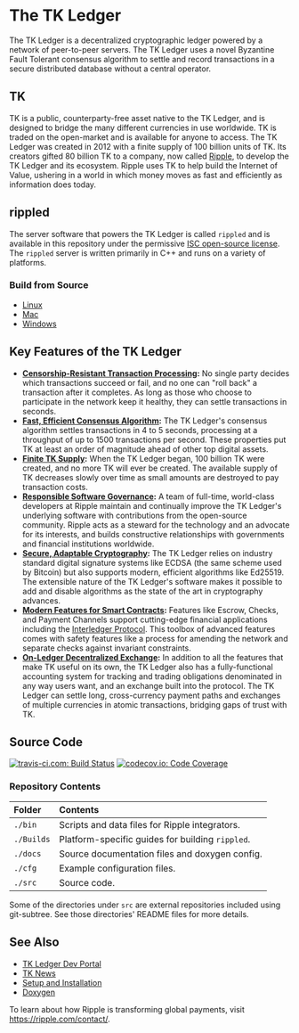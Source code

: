 # The TK Ledger

The TK Ledger is a decentralized cryptographic ledger powered by a network of peer-to-peer servers. The TK Ledger uses a novel Byzantine Fault Tolerant consensus algorithm to settle and record transactions in a secure distributed database without a central operator.

## TK
TK is a public, counterparty-free asset native to the TK Ledger, and is designed to bridge the many different currencies in use worldwide. TK is traded on the open-market and is available for anyone to access. The TK Ledger was created in 2012 with a finite supply of 100 billion units of TK. Its creators gifted 80 billion TK to a company, now called [Ripple](https://ripple.com/), to develop the TK Ledger and its ecosystem. Ripple uses TK to help build the Internet of Value, ushering in a world in which money moves as fast and efficiently as information does today.

## rippled
The server software that powers the TK Ledger is called `rippled` and is available in this repository under the permissive [ISC open-source license](LICENSE). The `rippled` server is written primarily in C++ and runs on a variety of platforms.

### Build from Source

* [Linux](Builds/linux/README.md)
* [Mac](Builds/macos/README.md)
* [Windows](Builds/VisualStudio2017/README.md)

## Key Features of the TK Ledger

- **[Censorship-Resistant Transaction Processing][]:** No single party decides which transactions succeed or fail, and no one can "roll back" a transaction after it completes. As long as those who choose to participate in the network keep it healthy, they can settle transactions in seconds.
- **[Fast, Efficient Consensus Algorithm][]:** The TK Ledger's consensus algorithm settles transactions in 4 to 5 seconds, processing at a throughput of up to 1500 transactions per second. These properties put TK at least an order of magnitude ahead of other top digital assets.
- **[Finite TK Supply][]:** When the TK Ledger began, 100 billion TK were created, and no more TK will ever be created. The available supply of TK decreases slowly over time as small amounts are destroyed to pay transaction costs.
- **[Responsible Software Governance][]:** A team of full-time, world-class developers at Ripple maintain and continually improve the TK Ledger's underlying software with contributions from the open-source community. Ripple acts as a steward for the technology and an advocate for its interests, and builds constructive relationships with governments and financial institutions worldwide.
- **[Secure, Adaptable Cryptography][]:** The TK Ledger relies on industry standard digital signature systems like ECDSA (the same scheme used by Bitcoin) but also supports modern, efficient algorithms like Ed25519. The extensible nature of the TK Ledger's software makes it possible to add and disable algorithms as the state of the art in cryptography advances.
- **[Modern Features for Smart Contracts][]:** Features like Escrow, Checks, and Payment Channels support cutting-edge financial applications including the [Interledger Protocol](https://interledger.org/). This toolbox of advanced features comes with safety features like a process for amending the network and separate checks against invariant constraints.
- **[On-Ledger Decentralized Exchange][]:** In addition to all the features that make TK useful on its own, the TK Ledger also has a fully-functional accounting system for tracking and trading obligations denominated in any way users want, and an exchange built into the protocol. The TK Ledger can settle long, cross-currency payment paths and exchanges of multiple currencies in atomic transactions, bridging gaps of trust with TK.

[Censorship-Resistant Transaction Processing]: https://developers.ripple.com/xrp-ledger-overview.html#censorship-resistant-transaction-processing
[Fast, Efficient Consensus Algorithm]: https://developers.ripple.com/xrp-ledger-overview.html#fast-efficient-consensus-algorithm
[Finite TK Supply]: https://developers.ripple.com/xrp-ledger-overview.html#finite-xrp-supply
[Responsible Software Governance]: https://developers.ripple.com/xrp-ledger-overview.html#responsible-software-governance
[Secure, Adaptable Cryptography]: https://developers.ripple.com/xrp-ledger-overview.html#secure-adaptable-cryptography
[Modern Features for Smart Contracts]: https://developers.ripple.com/xrp-ledger-overview.html#modern-features-for-smart-contracts
[On-Ledger Decentralized Exchange]: https://developers.ripple.com/xrp-ledger-overview.html#on-ledger-decentralized-exchange


## Source Code
[![travis-ci.com: Build Status](https://travis-ci.com/ripple/rippled.svg?branch=develop)](https://travis-ci.com/ripple/rippled)
[![codecov.io: Code Coverage](https://codecov.io/gh/ripple/rippled/branch/develop/graph/badge.svg)](https://codecov.io/gh/ripple/rippled)

### Repository Contents

| Folder     | Contents                                         |
|:-----------|:-------------------------------------------------|
| `./bin`    | Scripts and data files for Ripple integrators.   |
| `./Builds` | Platform-specific guides for building `rippled`. |
| `./docs`   | Source documentation files and doxygen config.   |
| `./cfg`    | Example configuration files.                     |
| `./src`    | Source code.                                     |

Some of the directories under `src` are external repositories included using
git-subtree. See those directories' README files for more details.


## See Also

* [TK Ledger Dev Portal](https://developers.ripple.com/)
* [TK News](https://ripple.com/category/xrp/)
* [Setup and Installation](https://developers.ripple.com/install-rippled.html)
* [Doxygen](https://ripple.github.io/rippled)

To learn about how Ripple is transforming global payments, visit
<https://ripple.com/contact/>.
